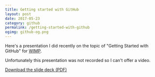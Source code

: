 ```yaml
---
title: Getting started with GitHub
layout: post
date: 2017-05-23
category: github
permalink: /getting-started-with-github
ogimg: github-og.png
--- 
```





Here's a presentation I did recently on the topic of "Getting Started with GitHub" for <a href="http://beawimp.org">WIMP</a>. 

Unfortunately this presentation was not recorded so I can't offer a video. 

<a href="/slide-decks/github-preso/github-preso.pdf" class="btn btn-primary"><span class="fa fa-file-pdf-o"></span> Download the slide deck (PDF)</a> 



